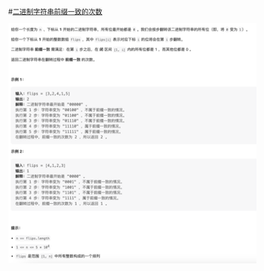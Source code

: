#[二进制字符串前缀一致的次数](https://leetcode.cn/problems/number-of-times-binary-string-is-prefix-aligned/)

<img src="./question.jpg" alt="二进制字符串前缀一致的次数"/>
